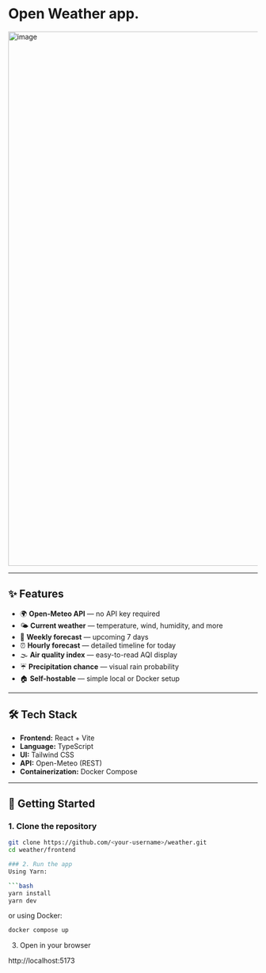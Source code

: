 # Open Weather app.

<img width="1920" height="1080" alt="image" src="https://github.com/user-attachments/assets/9190f5df-f1ca-46b7-9c54-971f01a72f22" />

---


## ✨ Features

- 🌍 **Open-Meteo API** — no API key required  
- 🌤️ **Current weather** — temperature, wind, humidity, and more  
- 📅 **Weekly forecast** — upcoming 7 days  
- ⏰ **Hourly forecast** — detailed timeline for today  
- 🌫️ **Air quality index** — easy-to-read AQI display  
- ☔ **Precipitation chance** — visual rain probability  
- 🏠 **Self-hostable** — simple local or Docker setup  

---

## 🛠️ Tech Stack

- **Frontend:** React + Vite  
- **Language:** TypeScript  
- **UI:** Tailwind CSS  
- **API:** Open-Meteo (REST)  
- **Containerization:** Docker Compose  

---


## 🚀 Getting Started

### 1. Clone the repository

```bash
git clone https://github.com/<your-username>/weather.git
cd weather/frontend

### 2. Run the app
Using Yarn:

```bash
yarn install
yarn dev
```

or using Docker:
```bash
docker compose up
```

3. Open in your browser

http://localhost:5173
